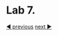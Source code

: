 # Lab 7.

[:arrow_backward: previous](../lab6-volumes/LAB.md)  [next :arrow_forward:](../lab8-troubleshooting/LAB.md)